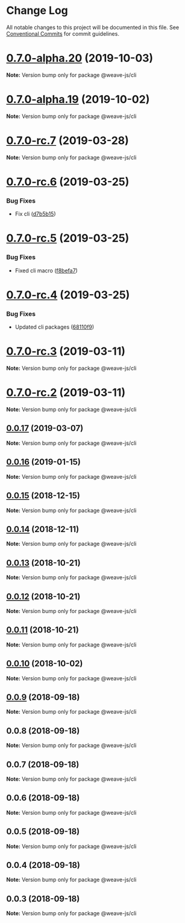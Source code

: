 # Change Log

All notable changes to this project will be documented in this file.
See [Conventional Commits](https://conventionalcommits.org) for commit guidelines.

# [0.7.0-alpha.20](https://github.com/weave-microservices/weave/compare/@weave-js/cli@0.7.0-alpha.19...@weave-js/cli@0.7.0-alpha.20) (2019-10-03)

**Note:** Version bump only for package @weave-js/cli





# [0.7.0-alpha.19](https://github.com/weave-microservices/weave/compare/@weave-js/cli@0.7.0-rc.7...@weave-js/cli@0.7.0-alpha.19) (2019-10-02)

**Note:** Version bump only for package @weave-js/cli





# [0.7.0-rc.7](https://github.com/weave-microservices/weave/compare/@weave-js/cli@0.7.0-rc.6...@weave-js/cli@0.7.0-rc.7) (2019-03-28)

**Note:** Version bump only for package @weave-js/cli





# [0.7.0-rc.6](https://github.com/weave-microservices/weave/compare/@weave-js/cli@0.7.0-rc.5...@weave-js/cli@0.7.0-rc.6) (2019-03-25)


### Bug Fixes

* Fix cli ([d7b5b15](https://github.com/weave-microservices/weave/commit/d7b5b15))





# [0.7.0-rc.5](https://github.com/weave-microservices/weave/compare/@weave-js/cli@0.7.0-rc.4...@weave-js/cli@0.7.0-rc.5) (2019-03-25)


### Bug Fixes

* Fixed cli macro ([f8befa7](https://github.com/weave-microservices/weave/commit/f8befa7))





# [0.7.0-rc.4](https://github.com/weave-microservices/weave/compare/@weave-js/cli@0.7.0-rc.3...@weave-js/cli@0.7.0-rc.4) (2019-03-25)


### Bug Fixes

* Updated cli packages ([68110f9](https://github.com/weave-microservices/weave/commit/68110f9))





# [0.7.0-rc.3](https://github.com/weave-microservices/weave/compare/@weave-js/cli@0.7.0-rc.2...@weave-js/cli@0.7.0-rc.3) (2019-03-11)

**Note:** Version bump only for package @weave-js/cli





# [0.7.0-rc.2](https://github.com/weave-microservices/weave/compare/@weave-js/cli@0.0.17...@weave-js/cli@0.7.0-rc.2) (2019-03-11)

**Note:** Version bump only for package @weave-js/cli





## [0.0.17](https://github.com/weave-microservices/weave/compare/@weave-js/cli@0.0.16...@weave-js/cli@0.0.17) (2019-03-07)

**Note:** Version bump only for package @weave-js/cli





## [0.0.16](https://github.com/fachw3rk/weave/compare/@weave-js/cli@0.0.15...@weave-js/cli@0.0.16) (2019-01-15)

**Note:** Version bump only for package @weave-js/cli





## [0.0.15](https://github.com/fachw3rk/weave/compare/@weave-js/cli@0.0.14...@weave-js/cli@0.0.15) (2018-12-15)

**Note:** Version bump only for package @weave-js/cli





## [0.0.14](https://github.com/fachw3rk/weave/compare/@weave-js/cli@0.0.13...@weave-js/cli@0.0.14) (2018-12-11)

**Note:** Version bump only for package @weave-js/cli





## [0.0.13](https://github.com/fachw3rk/weave/compare/@weave-js/cli@0.0.12...@weave-js/cli@0.0.13) (2018-10-21)

**Note:** Version bump only for package @weave-js/cli





## [0.0.12](https://github.com/fachw3rk/weave/compare/@weave-js/cli@0.0.11...@weave-js/cli@0.0.12) (2018-10-21)

**Note:** Version bump only for package @weave-js/cli





<a name="0.0.11"></a>
## [0.0.11](https://github.com/fachw3rk/weave/compare/@weave-js/cli@0.0.10...@weave-js/cli@0.0.11) (2018-10-21)

**Note:** Version bump only for package @weave-js/cli





<a name="0.0.10"></a>
## [0.0.10](https://github.com/fachw3rk/weave/compare/@weave-js/cli@0.0.9...@weave-js/cli@0.0.10) (2018-10-02)

**Note:** Version bump only for package @weave-js/cli





<a name="0.0.9"></a>
## [0.0.9](https://github.com/fachw3rk/weave/compare/@weave-js/cli@0.0.8...@weave-js/cli@0.0.9) (2018-09-18)

**Note:** Version bump only for package @weave-js/cli





<a name="0.0.8"></a>
## 0.0.8 (2018-09-18)

**Note:** Version bump only for package @weave-js/cli





<a name="0.0.7"></a>
## 0.0.7 (2018-09-18)

**Note:** Version bump only for package @weave-js/cli





<a name="0.0.6"></a>
## 0.0.6 (2018-09-18)

**Note:** Version bump only for package @weave-js/cli





<a name="0.0.5"></a>
## 0.0.5 (2018-09-18)

**Note:** Version bump only for package @weave-js/cli





<a name="0.0.4"></a>
## 0.0.4 (2018-09-18)

**Note:** Version bump only for package @weave-js/cli





<a name="0.0.3"></a>
## 0.0.3 (2018-09-18)

**Note:** Version bump only for package @weave-js/cli
